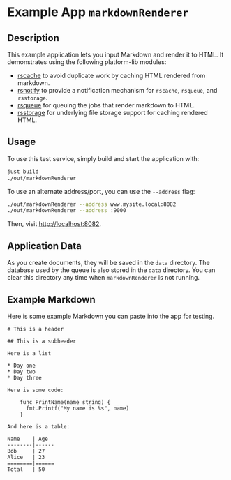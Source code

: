 # Example App `markdownRenderer`

## Description

This example application lets you input Markdown and render it to HTML. It
demonstrates using the following platform-lib modules:

- [rscache](../../../pkg/rscache/README.md) to avoid duplicate work by caching
  HTML rendered from markdown.
- [rsnotify](../../../pkg/rsnotify/README.md) to provide a notification
  mechanism for `rscache`, `rsqueue`, and `rsstorage`.
- [rsqueue](../../../pkg/rsqueue/README.md) for queuing the jobs that render
  markdown to HTML.
- [rsstorage](../../../pkg/rsstorage/README.md) for underlying file storage
  support for caching rendered HTML.

## Usage

To use this test service, simply build and start the application with:

```bash
just build
./out/markdownRenderer
```

To use an alternate address/port, you can use the `--address` flag:

```bash
./out/markdownRenderer --address www.mysite.local:8082
./out/markdownRenderer --address :9000
```

Then, visit [http://localhost:8082](http://localhost:8082).

## Application Data

As you create documents, they will be saved in the `data` directory. The
database used by the queue is also stored in the `data` directory. You can
clear this directory any time when `markdownRenderer` is not running.

## Example Markdown

Here is some example Markdown you can paste into the app for testing.

```
# This is a header

## This is a subheader

Here is a list

* Day one
* Day two
* Day three

Here is some code:

    func PrintName(name string) {
      fmt.Printf("My name is %s", name)
    }

And here is a table:

Name    | Age
--------|------
Bob     | 27
Alice   | 23
========|======
Total   | 50
```
